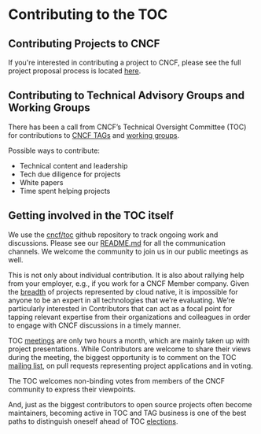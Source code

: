 # Contributing to the TOC

## Contributing Projects to CNCF

If you're interested in contributing a project to CNCF, please see the full project proposal process is located [here](https://github.com/cncf/toc/blob/main/process/README.md).

## Contributing to Technical Advisory Groups and Working Groups

There has been a call from CNCF’s Technical Oversight Committee (TOC) for contributions to [CNCF TAGs](https://github.com/cncf/toc/blob/main/tags/cncf-tags.md) and [working groups](https://github.com/cncf/toc#working-groups).

Possible ways to contribute:

* Technical content and leadership
* Tech due diligence for projects
* White papers
* Time spent helping projects

## Getting involved in the TOC itself

We use the [cncf/toc](https://github.com/cncf/toc/) github repository to track ongoing work and discussions. Please see our [README.md](https://github.com/cncf/toc#readme) for all the communication channels. We welcome the community to join us in our public meetings as well.

This is not only about individual contribution.  It is also about rallying help from your employer, e.g., if you work for a CNCF Member company. Given the [breadth](https://landscape.cncf.io/) of projects represented by cloud native, it is impossible for anyone to be an expert in all technologies that we’re evaluating. We’re particularly interested in Contributors that can act as a focal point for tapping relevant expertise from their organizations and colleagues in order to engage with CNCF discussions in a timely manner.

TOC [meetings](https://github.com/cncf/toc#meeting-time) are only two hours a month, which are mainly taken up with project presentations. While Contributors are welcome to share their views during the meeting, the biggest opportunity is to comment on the TOC [mailing list](https://github.com/cncf/toc#mailing-list), on pull requests representing project applications and in voting.

The TOC welcomes non-binding votes from members of the CNCF community to express their viewpoints.

And, just as the biggest contributors to open source projects often become maintainers, becoming active in TOC and TAG business is one of the best paths to distinguish oneself ahead of TOC [elections](https://github.com/cncf/toc/blob/main/process/election-schedule.md).
